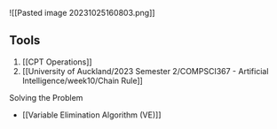 ![[Pasted image 20231025160803.png]]

## Tools
1. [[CPT Operations]]
2. [[University of Auckland/2023 Semester 2/COMPSCI367 - Artificial Intelligence/week10/Chain Rule]]

Solving the Problem
- [[Variable Elimination Algorithm (VE)]]